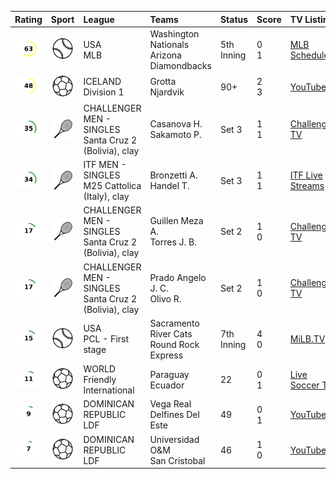 | Rating                                                                                                                                 | Sport                                                                                                            | League                                                   | Teams                                        | Status     | Score   | TV Listing                                                                                     |
|:---------------------------------------------------------------------------------------------------------------------------------------|:-----------------------------------------------------------------------------------------------------------------|:---------------------------------------------------------|:---------------------------------------------|:-----------|:--------|:-----------------------------------------------------------------------------------------------|
| <img src="https://raw.githubusercontent.com/BlakeDuncan25/Donut-SVG-Ratings/bac4e4a278175106499642192132b1786a9aec38/63.svg" alt="63"> | <img src="https://raw.githubusercontent.com/BlakeDuncan25/Donut-SVG-Ratings/master/baseball.png" alt="Baseball"> | USA<br>MLB                                               | Washington Nationals<br>Arizona Diamondbacks | 5th Inning | 0<br>1  | <a href="https://www.mlb.com/schedule">MLB Schedule</a>                                        |
| <img src="https://raw.githubusercontent.com/BlakeDuncan25/Donut-SVG-Ratings/bac4e4a278175106499642192132b1786a9aec38/48.svg" alt="48"> | <img src="https://raw.githubusercontent.com/BlakeDuncan25/Donut-SVG-Ratings/master/soccer.png" alt="Soccer">     | ICELAND<br>Division 1                                    | Grotta<br>Njardvik                           | 90+        | 2<br>3  | <a href="https://www.youtube.com/@Lengjudeildin/streams">YouTube</a>                           |
| <img src="https://raw.githubusercontent.com/BlakeDuncan25/Donut-SVG-Ratings/bac4e4a278175106499642192132b1786a9aec38/35.svg" alt="35"> | <img src="https://raw.githubusercontent.com/BlakeDuncan25/Donut-SVG-Ratings/master/tennis.png" alt="Tennis">     | CHALLENGER MEN - SINGLES<br>Santa Cruz 2 (Bolivia), clay | Casanova H.<br>Sakamoto P.                   | Set 3      | 1<br>1  | <a href="https://www.atptour.com/en/atp-challenger-tour/challenger-tv">Challenger TV</a>       |
| <img src="https://raw.githubusercontent.com/BlakeDuncan25/Donut-SVG-Ratings/bac4e4a278175106499642192132b1786a9aec38/34.svg" alt="34"> | <img src="https://raw.githubusercontent.com/BlakeDuncan25/Donut-SVG-Ratings/master/tennis.png" alt="Tennis">     | ITF MEN - SINGLES<br>M25 Cattolica (Italy), clay         | Bronzetti A.<br>Handel T.                    | Set 3      | 1<br>1  | <a href="https://live.itftennis.com/en/live-streams/">ITF Live Streams</a>                     |
| <img src="https://raw.githubusercontent.com/BlakeDuncan25/Donut-SVG-Ratings/bac4e4a278175106499642192132b1786a9aec38/17.svg" alt="17"> | <img src="https://raw.githubusercontent.com/BlakeDuncan25/Donut-SVG-Ratings/master/tennis.png" alt="Tennis">     | CHALLENGER MEN - SINGLES<br>Santa Cruz 2 (Bolivia), clay | Guillen Meza A.<br>Torres J. B.              | Set 2      | 1<br>0  | <a href="https://www.atptour.com/en/atp-challenger-tour/challenger-tv">Challenger TV</a>       |
| <img src="https://raw.githubusercontent.com/BlakeDuncan25/Donut-SVG-Ratings/bac4e4a278175106499642192132b1786a9aec38/17.svg" alt="17"> | <img src="https://raw.githubusercontent.com/BlakeDuncan25/Donut-SVG-Ratings/master/tennis.png" alt="Tennis">     | CHALLENGER MEN - SINGLES<br>Santa Cruz 2 (Bolivia), clay | Prado Angelo J. C.<br>Olivo R.               | Set 2      | 1<br>0  | <a href="https://www.atptour.com/en/atp-challenger-tour/challenger-tv">Challenger TV</a>       |
| <img src="https://raw.githubusercontent.com/BlakeDuncan25/Donut-SVG-Ratings/bac4e4a278175106499642192132b1786a9aec38/15.svg" alt="15"> | <img src="https://raw.githubusercontent.com/BlakeDuncan25/Donut-SVG-Ratings/master/baseball.png" alt="Baseball"> | USA<br>PCL - First stage                                 | Sacramento River Cats<br>Round Rock Express  | 7th Inning | 4<br>0  | <a href="http://milb.tv/">MiLB.TV</a>                                                          |
| <img src="https://raw.githubusercontent.com/BlakeDuncan25/Donut-SVG-Ratings/bac4e4a278175106499642192132b1786a9aec38/11.svg" alt="11"> | <img src="https://raw.githubusercontent.com/BlakeDuncan25/Donut-SVG-Ratings/master/soccer.png" alt="Soccer">     | WORLD<br>Friendly International                          | Paraguay<br>Ecuador                          | 22         | 0<br>1  | <a href="https://www.livesoccertv.com/competitions/international/friendly/">Live Soccer TV</a> |
| <img src="https://raw.githubusercontent.com/BlakeDuncan25/Donut-SVG-Ratings/bac4e4a278175106499642192132b1786a9aec38/9.svg" alt="9">   | <img src="https://raw.githubusercontent.com/BlakeDuncan25/Donut-SVG-Ratings/master/soccer.png" alt="Soccer">     | DOMINICAN REPUBLIC<br>LDF                                | Vega Real<br>Delfines Del Este               | 49         | 0<br>1  | <a href="https://www.youtube.com/@ldfcomdo/streams">YouTube</a>                                |
| <img src="https://raw.githubusercontent.com/BlakeDuncan25/Donut-SVG-Ratings/bac4e4a278175106499642192132b1786a9aec38/7.svg" alt="7">   | <img src="https://raw.githubusercontent.com/BlakeDuncan25/Donut-SVG-Ratings/master/soccer.png" alt="Soccer">     | DOMINICAN REPUBLIC<br>LDF                                | Universidad O&M<br>San Cristobal             | 46         | 1<br>0  | <a href="https://www.youtube.com/@ldfcomdo/streams">YouTube</a>                                |